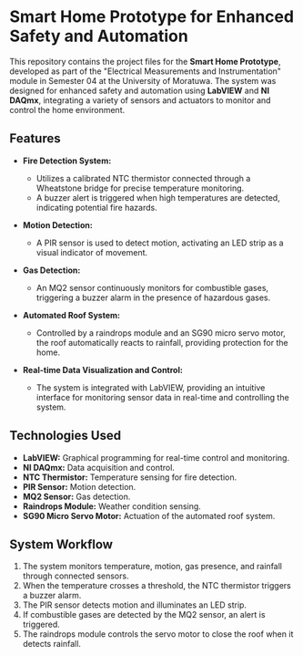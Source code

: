 # Smart Home Prototype for Enhanced Safety and Automation

This repository contains the project files for the **Smart Home Prototype**, developed as part of the "Electrical Measurements and Instrumentation" module in Semester 04 at the University of Moratuwa. The system was designed for enhanced safety and automation using **LabVIEW** and **NI DAQmx**, integrating a variety of sensors and actuators to monitor and control the home environment.

## Features

- **Fire Detection System:**
  - Utilizes a calibrated NTC thermistor connected through a Wheatstone bridge for precise temperature monitoring.
  - A buzzer alert is triggered when high temperatures are detected, indicating potential fire hazards.

- **Motion Detection:**
  - A PIR sensor is used to detect motion, activating an LED strip as a visual indicator of movement.

- **Gas Detection:**
  - An MQ2 sensor continuously monitors for combustible gases, triggering a buzzer alarm in the presence of hazardous gases.

- **Automated Roof System:**
  - Controlled by a raindrops module and an SG90 micro servo motor, the roof automatically reacts to rainfall, providing protection for the home.

- **Real-time Data Visualization and Control:**
  - The system is integrated with LabVIEW, providing an intuitive interface for monitoring sensor data in real-time and controlling the system.

## Technologies Used

- **LabVIEW:** Graphical programming for real-time control and monitoring.
- **NI DAQmx:** Data acquisition and control.
- **NTC Thermistor:** Temperature sensing for fire detection.
- **PIR Sensor:** Motion detection.
- **MQ2 Sensor:** Gas detection.
- **Raindrops Module:** Weather condition sensing.
- **SG90 Micro Servo Motor:** Actuation of the automated roof system.

## System Workflow

1. The system monitors temperature, motion, gas presence, and rainfall through connected sensors.
2. When the temperature crosses a threshold, the NTC thermistor triggers a buzzer alarm.
3. The PIR sensor detects motion and illuminates an LED strip.
4. If combustible gases are detected by the MQ2 sensor, an alert is triggered.
5. The raindrops module controls the servo motor to close the roof when it detects rainfall.
